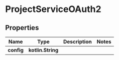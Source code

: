 
# ProjectServiceOAuth2

## Properties
| Name | Type | Description | Notes |
| ------------ | ------------- | ------------- | ------------- |
| **config** | **kotlin.String** |  |  |



